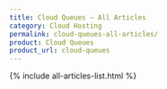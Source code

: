 ```yaml
---
title: Cloud Queues – All Articles
category: Cloud Hosting
permalink: cloud-queues-all-articles/
product: Cloud Queues
product_url: cloud-queues
---
```


{% include all-articles-list.html %}
